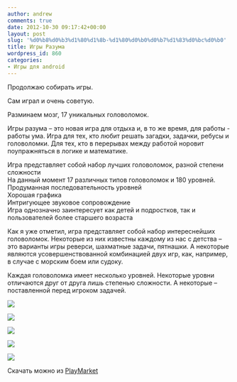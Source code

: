 ```yaml
---
author: andrew
comments: true
date: 2012-10-30 09:17:42+00:00
layout: post
slug: '%d0%b8%d0%b3%d1%80%d1%8b-%d1%80%d0%b0%d0%b7%d1%83%d0%bc%d0%b0'
title: Игры Разума
wordpress_id: 860
categories:
- Игры для android
---
```


Продолжаю собирать игры.





Сам играл и очень советую.





Разминаем мозг, 17 уникальных головоломок.





Игры разума – это новая игра для отдыха и, в то же время, для работы - работы ума. Игра для тех, кто любит решать загадки, задачки, ребусы и головоломки. Для тех, кто в перерывах между работой норовит поупражняться в логике и математике.


<!-- more -->


Игра представляет собой набор лучших головоломок, разной степени сложности  
На данный момент 17 различных типов головоломок и 180 уровней.   
Продуманная последовательность уровней  
Хорошая графика  
Интригующее звуковое сопровождение  
Игра однозначно заинтересует как детей и подростков, так и пользователей более старшего возраста





Как я уже отметил, игра представляет собой набор интереснейших головоломок. Некоторые из них известны каждому из нас с детства – это варианты игры реверси, шахматные задачи, пятнашки. А некоторые являются усовершенствованной комбинацией двух игр, как, например, в случае с морским боем или судоку.





Каждая головоломка имеет несколько уровней. Некоторые уровни отличаются друг от друга лишь степенью сложности. А некоторые – поставленной перед игроком задачей.









![](http://android-helper.com.ua/images/uploads/2012/10/11.jpg)



![](http://android-helper.com.ua/images/uploads/2012/10/2.jpg)





![](http://android-helper.com.ua/images/uploads/2012/10/3.jpg)




![](http://android-helper.com.ua/images/uploads/2012/10/4.jpg)





![](http://android-helper.com.ua/images/uploads/2012/10/5.jpg)




Скачать можно из [PlayMarket](https://play.google.com/store/apps/details?id=com.oxothuk.worldpuzzle)
